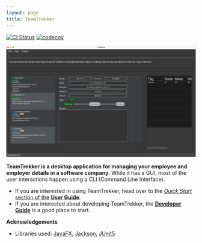 ```yaml
---
layout: page
title: TeamTrekker
---
```


[![CI Status](https://github.com/se-edu/addressbook-level3/workflows/Java%20CI/badge.svg)](https://github.com/se-edu/addressbook-level3/actions)
[![codecov](https://codecov.io/gh/se-edu/addressbook-level3/branch/master/graph/badge.svg)](https://codecov.io/gh/se-edu/addressbook-level3)

![Ui](images/Ui.png)

**TeamTrekker is a desktop application for managing your employee and employer details in a software company.** While it has a GUI, most of the user interactions happen using a CLI (Command Line Interface).

* If you are interested in using TeamTrekker, head over to the [_Quick Start_ section of the **User Guide**](UserGuide.html#quick-start).
* If you are interested about developing TeamTrekker, the [**Developer Guide**](DeveloperGuide.html) is a good place to start.


**Acknowledgements**

* Libraries used: [JavaFX](https://openjfx.io/), [Jackson](https://github.com/FasterXML/jackson), [JUnit5](https://github.com/junit-team/junit5)
